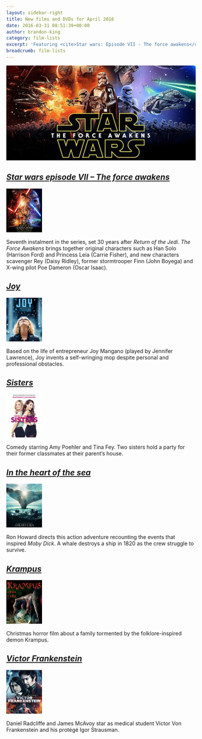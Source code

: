 ```yaml
---
layout: sidebar-right
title: New films and DVDs for April 2016
date: 2016-03-31 08:51:39+00:00
author: brandon-king
category: film-lists
excerpt: 'Featuring <cite>Star wars: Episode VII - The force awakens</cite> and <cite>Joy</cite>.'
breadcrumb: film-lists
---
```

![Star wars: Episode VII - The force awakens](/images/featured/featured-star-wars-the-force-awakens.jpg)

## [<cite>Star wars episode VII &#8211; The force awakens</cite>](https://suffolk.spydus.co.uk/cgi-bin/spydus.exe/ENQ/OPAC/BIBENQ/25594629?QRY=CTIBIB%3C%20IRN(62311457)&QRYTEXT=Star%20wars%20episode%20VII%20-%20The%20force%20awakens%20%5Bvideorecording%5D)

[![Star wars: Episode VII - The force awakens](/images/article/star-wars-the-force-awakens.jpg)](https://suffolk.spydus.co.uk/cgi-bin/spydus.exe/ENQ/OPAC/BIBENQ/25594629?QRY=CTIBIB%3C%20IRN(62311457)&QRYTEXT=Star%20wars%20episode%20VII%20-%20The%20force%20awakens%20%5Bvideorecording%5D)

Seventh instalment in the series, set 30 years after <cite>Return of the Jedi</cite>. <cite>The Force Awakens</cite> brings together original characters such as Han Solo (Harrison Ford) and Princess Leia (Carrie Fisher), and new characters scavenger Rey (Daisy Ridley), former stormtrooper Finn (John Boyega) and X-wing pilot Poe Dameron (Oscar Isaac).

## [<cite>Joy</cite>](https://suffolk.spydus.co.uk/cgi-bin/spydus.exe/ENQ/OPAC/BIBENQ/25599251?QRY=CTIBIB%3C%20IRN(5629017)&QRYTEXT=Joy%20%5Bvideorecording%5D)

[![Joy](/images/article/joy.jpg)](https://suffolk.spydus.co.uk/cgi-bin/spydus.exe/ENQ/OPAC/BIBENQ/25599251?QRY=CTIBIB%3C%20IRN(5629017)&QRYTEXT=Joy%20%5Bvideorecording%5D)

Based on the life of entrepreneur Joy Mangano (played by Jennifer Lawrence), Joy invents a self-wringing mop despite personal and professional obstacles.

## [<cite>Sisters</cite>](https://suffolk.spydus.co.uk/cgi-bin/spydus.exe/ENQ/OPAC/BIBENQ/25600837?QRY=CTIBIB%3C%20IRN(27791624)&QRYTEXT=Sisters%20%5Bvideorecording%5D)

[![Sisters](/images/article/sisters.jpg)](https://suffolk.spydus.co.uk/cgi-bin/spydus.exe/ENQ/OPAC/BIBENQ/25600837?QRY=CTIBIB%3C%20IRN(27791624)&QRYTEXT=Sisters%20%5Bvideorecording%5D)

Comedy starring Amy Poehler and Tina Fey. Two sisters hold a party for their former classmates at their parent&#8217;s house.

## [<cite>In the heart of the sea</cite>](https://suffolk.spydus.co.uk/cgi-bin/spydus.exe/ENQ/OPAC/BIBENQ/25602913?QRY=CTIBIB%3C%20IRN(48742074)&QRYTEXT=In%20the%20heart%20of%20the%20sea%20%5Bvideorecording%5D)

[![In the heart of the sea](/images/article/in-the-heart-of-the-sea.jpg)](https://suffolk.spydus.co.uk/cgi-bin/spydus.exe/ENQ/OPAC/BIBENQ/25602913?QRY=CTIBIB%3C%20IRN(48742074)&QRYTEXT=In%20the%20heart%20of%20the%20sea%20%5Bvideorecording%5D)

Ron Howard directs this action adventure recounting the events that inspired <cite>Moby Dick</cite>. A whale destroys a ship in 1820 as the crew struggle to survive.

## [<cite>Krampus</cite>](https://suffolk.spydus.co.uk/cgi-bin/spydus.exe/ENQ/OPAC/BIBENQ/25606417?QRY=CTIBIB%3C%20IRN(60851407)&QRYTEXT=Krampus%20%5Bvideorecording%5D)

[![Krampus](/images/article/krampus.jpg)](https://suffolk.spydus.co.uk/cgi-bin/spydus.exe/ENQ/OPAC/BIBENQ/25606417?QRY=CTIBIB%3C%20IRN(60851407)&QRYTEXT=Krampus%20%5Bvideorecording%5D)

Christmas horror film about a family tormented by the folklore-inspired demon Krampus.

## [<cite>Victor Frankenstein</cite>](https://suffolk.spydus.co.uk/cgi-bin/spydus.exe/ENQ/OPAC/BIBENQ/25616911?QRY=CTIBIB%3C%20IRN(59111460)&QRYTEXT=Victor%20Frankenstein%20%5Bvideorecording%5D)

[![Victor Frankenstein](/images/article/victor-frankenstein.jpg)](https://suffolk.spydus.co.uk/cgi-bin/spydus.exe/ENQ/OPAC/BIBENQ/25616911?QRY=CTIBIB%3C%20IRN(59111460)&QRYTEXT=Victor%20Frankenstein%20%5Bvideorecording%5D)

Daniel Radcliffe and James McAvoy star as medical student Victor Von Frankenstein and his protégé Igor Strausman.
